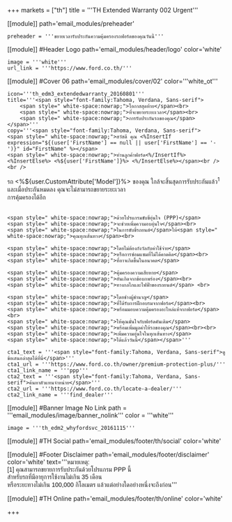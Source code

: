 +++
markets = ["th"]
title = '''TH Extended Warranty 002 Urgent'''

[[module]]
path='email_modules/preheader'


	preheader = '''ขยายเวลารับประกันความคุ้มครองรถฟอร์ดของคุณวันนี้'''

[[module]] #Header Logo
path='email_modules/header/logo'
color='white'

	image = '''white'''
	url_link = '''https://www.ford.co.th/'''

[[module]] #Cover 06
path='email_modules/cover/02'
color='''white_ot'''

	icon='''th_edm3_extendedwarranty_20160801'''
	title='''<span style="font-family:Tahoma, Verdana, Sans-serif">
		<span style=" white-space:nowrap;">โอกาสสุดท้าย</span><br>
		<span style=" white-space:nowrap;">ที่จะขยายระยะเวลา</span><br>
		<span style=" white-space:nowrap;">การรับประกันรถของคุณ</span>
	</span>'''
	copy='''<span style="font-family:Tahoma, Verdana, Sans-serif">
	<span style=" white-space:nowrap;">สวัสดี คุณ <%InsertIf expression="${(user['FirstName'] == null || user['FirstName'] == '-')}" id="FirstName" %></span>
	<span style=" white-space:nowrap;">ท่านลูกค้าฟอร์ด<%/InsertIf%> <%InsertElse%> <%${user['FirstName']}%> <%/InsertElse%></span><br /><br /> 
 <span style=" white-space:nowrap;">รถ <%${user.CustomAttribute['Model']}%> ของคุณ</span>
 <span style=" white-space:nowrap;">ใกล้จะสิ้นสุดการรับประกันแล้ว<sup>1</sup></span><br> 
 <span style=" white-space:nowrap;">และเมื่อประกันหมดลง</span>
 <span style=" white-space:nowrap;">คุณจะไม่สามารถขยายระยะเวลา</span><br>
 <span style=" white-space:nowrap;">การคุ้มครองได้อีก</span><br><br>

	<span style=" white-space:nowrap;">ด้วยโปรแกรมขับขี่อุ่นใจ (PPP)</span>
	<span style=" white-space:nowrap;">จะช่วยเพิ่มความอบอุ่นใจ</span><br>
	<span style=" white-space:nowrap;">ในการขับขี่รถยนต์</span>ให้<span style=" white-space:nowrap;">คุณทุกเส้นทาง</span><br> 

	<span style=" white-space:nowrap;">โดยไม่ต้องกังวัลกับค่าใช้จ่าย</span> 
	<span style=" white-space:nowrap;">หรือการซ่อมแซมที่ไม่ได้คาดคิด</span><br> 
	<span style=" white-space:nowrap;">ที่อาจเกิดขึ้นในอนาคต</span>

	<span style=" white-space:nowrap;">คุ้มครองความเสียหาย</span>
	<span style=" white-space:nowrap;">อันเกิดจากข้อบกพร่อง</span><br>
	<span style=" white-space:nowrap;">ทางกลไกและไฟฟ้าของรถยนต์</span> <br>

	<span style=" white-space:nowrap;">โดยช่างผู้ชำนาญ</span>
	<span style=" white-space:nowrap;">ที่ได้รับการฝึกอบรมจากฟอร์ด</span><br>
	<span style=" white-space:nowrap;">พร้อมมอบความคุ้มครองอะไหล่แท้จากฟอร์ด</span> <br>
	<span style=" white-space:nowrap;">ให้คุณมั่นใจกับฟอร์ดคันเดิม</span> 
	<span style=" white-space:nowrap;">พร้อมเพิ่มมูลค่าให้รถของคุณ</span><br><br>
	<span style=" white-space:nowrap;">เพิ่มความอุ่นใจในทุกเส้นทาง</span> 
	<span style=" white-space:nowrap;">ได้แล้ววันนี้</span></span>'''

	cta1_text = '''<span style="font-family:Tahoma, Verdana, Sans-serif">ดูข้อเสนอล่าสุดได้ที่นี่</span>'''
	cta1_url = '''https://www.ford.co.th/owner/premium-protection-plus/'''
	cta1_link_name = '''ppp'''
	cta2_text = '''<span style="font-family:Tahoma, Verdana, Sans-serif">ค้นหาตัวแทนจำหน่าย</span>'''
	cta2_url = '''https://www.ford.co.th/locate-a-dealer/'''
	cta2_link_name = '''find_dealer'''

[[module]] #Banner Image No Link
path = '''email_modules/image/banner_nolink'''
color = '''white'''

	image = '''th_edm2_whyfordsvc_20161115'''

[[module]] #TH Social
path='email_modules/footer/th/social'
color='white'

[[module]] #Footer Disclaimer
path='email_modules/footer/disclaimer'
color='white'
text='''<span style="font-family:Tahoma, Verdana, Sans-serif">หมายเหตุ:<br />
<span style=" white-space:nowrap;">[1] คุณสามารถขยายการรับประกันด้วยโปรแกรม PPP นี้ </span>
<span style=" white-space:nowrap;">สำหรับรถที่มีอายุการใช้งานไม่เกิน 35 เดือน </span><br />
<span style=" white-space:nowrap;">หรือระยะทางไม่เกิน 100,000 กิโลเมตร </span>
<span style=" white-space:nowrap;">แล้วแต่อย่างใดอย่างหนึ่งจะถึงก่อน</span></span>'''

[[module]] #TH Online
path='email_modules/footer/th/online'
color='white'

+++